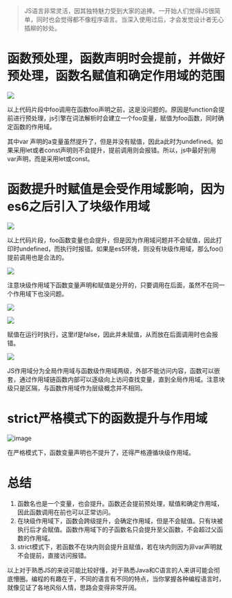 > JS语言非常灵活，因其独特魅力受到大家的追捧。一开始人们觉得JS很简单，同时也会觉得都不像程序语言。当深入使用过后，才会发觉设计者无心插柳的妙处。

# 函数预处理，函数声明时会提前，并做好预处理，函数名赋值和确定作用域的范围

![](https://p3-juejin.byteimg.com/tos-cn-i-k3u1fbpfcp/1270f2afdd854d28a37f41f5590bea94~tplv-k3u1fbpfcp-zoom-1.image)[]()

以上代码片段中foo调用在函数foo声明之前，这是没问题的。原因是function会提前进行预处理，js引擎在词法解析时会建立一个foo变量，赋值为foo函数，同时确定函数的作用域。

其中var 声明的a变量虽然提升了，但是并没有赋值，因此a此时为undefined。如果采用let或者const声明则不会提升，提前调用则会报错。所以，js中最好别用var声明，而是采用let或const。

# 函数提升时赋值是会受作用域影响，因为es6之后引入了块级作用域

![](https://p3-juejin.byteimg.com/tos-cn-i-k3u1fbpfcp/6fe911e291ef41e4bc976a11838001dd~tplv-k3u1fbpfcp-zoom-1.image)[]()

以上代码片段，foo函数变量也会提升，但是因为作用域问题并不会赋值，因此打印时undefined，而执行时报错。如果是es5环境，则没有块级作用域，那么foo()提前调用也是合法的。

![](https://p3-juejin.byteimg.com/tos-cn-i-k3u1fbpfcp/b25d132e2e1f44259355a8a4cd6bc458~tplv-k3u1fbpfcp-zoom-1.image)[]()

注意块级作用域下函数变量声明和赋值是分开的，只要调用在后面，虽然不在同一个作用域下也没问题。

![](https://p3-juejin.byteimg.com/tos-cn-i-k3u1fbpfcp/89e56aad479b49faa41eee83f42305f7~tplv-k3u1fbpfcp-zoom-1.image)[]()

![](https://p3-juejin.byteimg.com/tos-cn-i-k3u1fbpfcp/20cb0f407a604d25be516838d230bd46~tplv-k3u1fbpfcp-zoom-1.image)[]()

赋值在运行时执行，这里if是false，因此并未赋值，从而放在后面调用时也会报错。

![](https://p3-juejin.byteimg.com/tos-cn-i-k3u1fbpfcp/4435ee898600401bb05f7fc2cb573b21~tplv-k3u1fbpfcp-zoom-1.image)[]()

JS作用域分为全局作用域与函数级作用域两级，外部不能访问内容，函数可以嵌套，通过作用域链函数内部可以逐级向上访问查找变量，直到全局作用域。注意块级只是区隔，与函数作用域作为层级概念并不相同。

# strict严格模式下的函数提升与作用域

![image](https://user-images.githubusercontent.com/1499003/175876415-86b1130c-9845-4835-976f-f0e1c3608507.png)


在严格模式下，函数变量声明也不提升了，还得严格遵循块级作用域。

# 总结

1.  函数名也是一个变量，也会提升。函数还会提前预处理，赋值和确定作用域，因此函数调用在前也可以正常访问。
1.  在块级作用域下，函数会跨级提升，会确定作用域，但是不会赋值。只有块被执行后才会赋值。函数作用域下的子函数名只会提升至父函数，不会超过父函数的作用域。
1.  strict模式下，若函数不在块内则会提升且赋值，若在块内则因为非var声明就不会提前，直接访问报错。

以上对于熟悉JS的来说可能比较好懂，对于熟悉Java和C语言的人来讲可能会彻底懵圈。编程的有趣在于，不同的语言有不同的特点，当你掌握各种编程语言时，就像见证了各地风俗人情，思路会变得非常开阔。
